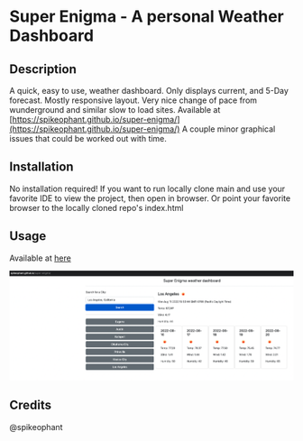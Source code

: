# Super Enigma - A personal Weather Dashboard

## Description

A quick, easy to use, weather dashboard.  Only displays current, and 5-Day forecast.  Mostly responsive layout.  Very
nice change of pace from wunderground and similar slow to load sites.  Available at [https://spikeophant.github.io/super-enigma/](https://spikeophant.github.io/super-enigma/)
A couple minor graphical issues that could be worked out with time.


## Installation

No installation required!  If you want to run locally clone main and use your favorite IDE to view the project, then open in browser.
Or point your favorite browser to the locally cloned repo's index.html

## Usage

Available at [here](https://spikeophant.github.io/super-enigma/)


![alt text](assets/screenshot.png)


## Credits

@spikeophant

